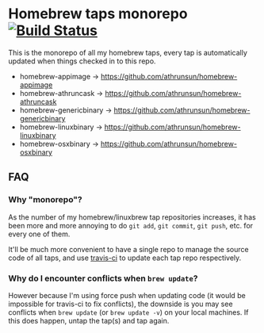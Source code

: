 # Homebrew taps monorepo [![Build Status](https://travis-ci.org/athrunsun/homebrew_monorepo.svg?branch=master)](https://travis-ci.org/athrunsun/homebrew_monorepo)
This is the monorepo of all my homebrew taps, every tap is automatically updated when things checked in to this repo.

* homebrew-appimage -> https://github.com/athrunsun/homebrew-appimage
* homebrew-athruncask -> https://github.com/athrunsun/homebrew-athruncask
* homebrew-genericbinary -> https://github.com/athrunsun/homebrew-genericbinary
* homebrew-linuxbinary -> https://github.com/athrunsun/homebrew-linuxbinary
* homebrew-osxbinary -> https://github.com/athrunsun/homebrew-osxbinary

## FAQ
### Why "monorepo"?
As the number of my homebrew/linuxbrew tap repositories increases, it has been more and more annoying to do `git add`, `git commit`, `git push`, etc. for every one of them.

It'll be much more convenient to have a single repo to manage the source code of all taps, and use [travis-ci](https://travis-ci.org) to update each tap repo respectively.

### Why do I encounter conflicts when `brew update`?
However because I'm using force push when updating code (it would be impossible for travis-ci to fix conflicts), the downside is you may see conflicts when `brew update` (or `brew update -v`) on your local machines. If this does happen, untap the tap(s) and tap again.
